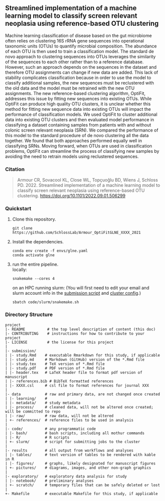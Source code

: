 ## Streamlined implementation of a machine learning model to classify screen relevant neoplasia using reference-based OTU clustering

Machine learning classification of disease based on the gut microbiome often relies on clustering 16S rRNA gene sequences into operational taxonomic units (OTUs) to quantify microbial composition. The abundance of each OTU is then used to train a classification model. The standard de novo approach to clustering sequences into OTUs leverages the similarity of the sequences to each other rather than to a reference database. However, such an approach depends on the sequences in the dataset and therefore OTU assignments can change if new data are added. This lack of stability complicates classification because in order to use the model to classify additional samples, the new sequences must be reclustered with the old data and the model must be retrained with the new OTU assignments. The new reference-based clustering algorithm, OptiFit, addresses this issue by fitting new sequences into existing OTUs. While OptiFit can produce high quality OTU clusters, it is unclear whether this method for fitting new sequence data into existing OTUs will impact the performance of classification models. We used OptiFit to cluster additional data into existing OTU clusters and then evaluated model performance in classifying a dataset containing samples from patients with and without colonic screen relevant neoplasia (SRN). We compared the performance of this model to the standard procedure of de novo clustering all the data together. We found that both approaches performed equally well in classifying SRNs. Moving forward, when OTUs are used in classification problems, OptiFit can streamline the process of classifying new samples by avoiding the need to retrain models using reclustered sequences.

### Citation
> Armour CR, Sovacool KL, Close WL, Topçuoğlu BD, Wiens J, Schloss PD.
> 2022. Streamlined implementation of a machine learning model to classify screen relevant neoplasia using reference-based OTU clustering. 
> https://doi.org/10.1101/2022.09.01.506299
### Quickstart
1. Clone this repository.
   ```
   git clone https://github.com/SchlossLab/Armour_OptiFitGLNE_XXXX_2021
   ```
2. Install the dependencies.
   ```
   conda env create -f envs/glne.yaml
   conda activate glne
   ```
3. run the entire pipeline.  
   locally:
   ```
   snakemake --cores 4
   ```
   on an HPC running slurm:
   (You will first need to edit your email and slurm account info in the
    [submission script](code/slurm/)
    and [cluster config](config/cluster.json).)
   ```
   sbatch code/slurm/snakemake.sh
   ```
   

### Directory Structure

	project
	|- README          # the top level description of content (this doc)
	|- CONTRIBUTING    # instructions for how to contribute to your project
	|- LICENSE         # the license for this project
	|
	|- submission/
	| |- study.Rmd    # executable Rmarkdown for this study, if applicable
	| |- study.md     # Markdown (GitHub) version of the *.Rmd file
	| |- study.tex    # TeX version of *.Rmd file
	| |- study.pdf    # PDF version of *.Rmd file
	| |- header.tex   # LaTeX header file to format pdf version of manuscript
	| |- references.bib # BibTeX formatted references
	| |- XXXX.csl     # csl file to format references for journal XXX
	|
	|- data           # raw and primary data, are not changed once created
	| |- learning/	  # 
	| |- metadata/    # study metadata
	| |- process/	  # cleaned data, will not be altered once created; will be committed to repo
	| |- raw/         # raw data, will not be altered
	| +- references/  # reference files to be used in analysis
	|
	|- code/          # any programmatic code
	| |- bash/		  # bash scripts, including all mothur commands
	| |- R/			  # R scripts
	| +- slurm/		  # script for submitting jobs to the cluster
	|
	|- results        # all output from workflows and analyses
	| |- tables/      # text version of tables to be rendered with kable in R
	| |- figures/     # graphs, likely designated for manuscript figures
	| +- pictures/    # diagrams, images, and other non-graph graphics
	|
	|- exploratory/   # exploratory data analysis for study
	| |- notebook/    # preliminary analyses
	| +- scratch/     # temporary files that can be safely deleted or lost
	|
	+- Makefile       # executable Makefile for this study, if applicable
